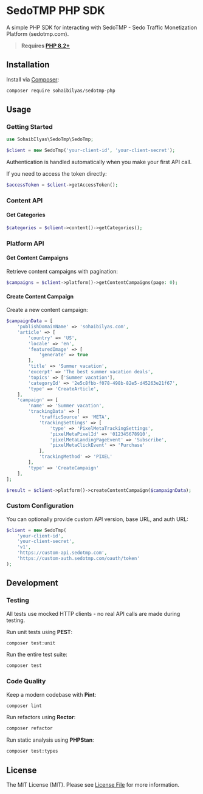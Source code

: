 # SedoTMP PHP SDK

A simple PHP SDK for interacting with SedoTMP - Sedo Traffic Monetization Platform (sedotmp.com).

> **Requires [PHP 8.2+](https://php.net/releases/)**

## Installation

Install via [Composer](https://getcomposer.org):

```bash
composer require sohaibilyas/sedotmp-php
```

## Usage

### Getting Started

```php
use SohaibIlyas\SedoTmp\SedoTmp;

$client = new SedoTmp('your-client-id', 'your-client-secret');
```

Authentication is handled automatically when you make your first API call.

If you need to access the token directly:

```php
$accessToken = $client->getAccessToken();
```

### Content API

#### Get Categories

```php
$categories = $client->content()->getCategories();
```

### Platform API

#### Get Content Campaigns

Retrieve content campaigns with pagination:

```php
$campaigns = $client->platform()->getContentCampaigns(page: 0);
```

#### Create Content Campaign

Create a new content campaign:

```php
$campaignData = [
    'publishDomainName' => 'sohaibilyas.com',
    'article' => [
        'country' => 'US',
        'locale' => 'en',
        'featuredImage' => [
            'generate' => true
        ],
        'title' => 'Summer vacation',
        'excerpt' => 'The best summer vacation deals',
        'topics' => ['Summer vacation'],
        'categoryId' => '2e5c8fbb-f078-498b-82e5-d45263e21f67',
        'type' => 'CreateArticle',
    ],
    'campaign' => [
        'name' => 'Summer vacation',
        'trackingData' => [
            'trafficSource' => 'META',
            'trackingSettings' => [
                'type' => 'PixelMetaTrackingSettings',
                'pixelMetaPixelId' => '012345678910',
                'pixelMetaLandingPageEvent' => 'Subscribe',
                'pixelMetaClickEvent' => 'Purchase'
            ],
            'trackingMethod' => 'PIXEL'
        ],
        'type' => 'CreateCampaign'
    ],
];

$result = $client->platform()->createContentCampaign($campaignData);
```

### Custom Configuration

You can optionally provide custom API version, base URL, and auth URL:

```php
$client = new SedoTmp(
    'your-client-id',
    'your-client-secret',
    'v1',
    'https://custom-api.sedotmp.com',
    'https://custom-auth.sedotmp.com/oauth/token'
);
```

## Development

### Testing

All tests use mocked HTTP clients - no real API calls are made during testing.

Run unit tests using **PEST**:
```bash
composer test:unit
```

Run the entire test suite:
```bash
composer test
```

### Code Quality

Keep a modern codebase with **Pint**:
```bash
composer lint
```

Run refactors using **Rector**:
```bash
composer refactor
```

Run static analysis using **PHPStan**:
```bash
composer test:types
```

## License

The MIT License (MIT). Please see [License File](LICENSE.md) for more information.
